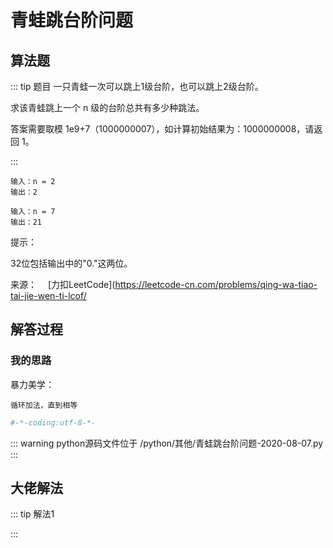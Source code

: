 #  青蛙跳台阶问题

##  算法题

::: tip 题目
一只青蛙一次可以跳上1级台阶，也可以跳上2级台阶。

求该青蛙跳上一个 n 级的台阶总共有多少种跳法。

答案需要取模 1e9+7（1000000007），如计算初始结果为：1000000008，请返回 1。

:::

~~~
输入：n = 2
输出：2
~~~


~~~
输入：n = 7
输出：21
~~~

提示：

32位包括输出中的"0."这两位。

来源：&emsp; [力扣LeetCode](https://leetcode-cn.com/problems/qing-wa-tiao-tai-jie-wen-ti-lcof/

##  解答过程

### 我的思路

暴力美学：

    循环加法，直到相等




```python
#-*-coding:utf-8-*-

```



::: warning python源码文件位于
/python/其他/青蛙跳台阶问题-2020-08-07.py
:::

##  大佬解法

::: tip 解法1
   
:::

```python

```
